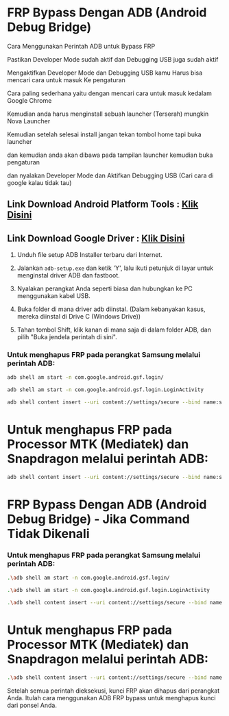 # FRP Bypass Dengan ADB (Android Debug Bridge)

Cara Menggunakan Perintah ADB untuk Bypass FRP

Pastikan Developer Mode sudah aktif dan Debugging USB juga sudah aktif

Mengaktifkan Developer Mode dan Debugging USB kamu Harus bisa mencari cara untuk masuk Ke pengaturan

Cara paling sederhana yaitu dengan mencari cara untuk masuk kedalam Google Chrome

Kemudian anda harus menginstall sebuah launcher (Terserah) mungkin Nova Launcher

Kemudian setelah selesai install jangan tekan tombol home tapi buka launcher

dan kemudian anda akan dibawa pada tampilan launcher kemudian buka pengaturan

dan nyalakan Developer Mode dan Aktifkan Debugging USB (Cari cara di google kalau tidak tau)

## Link Download Android Platform Tools : [Klik Disini](https://developer.android.com/tools/releases/platform-tools?hl=id)
## Link Download Google Driver : [Klik Disini](https://developer.android.com/studio/run/win-usb?hl=id)
1. Unduh file setup ADB Installer terbaru dari Internet.

2. Jalankan `adb-setup.exe` dan ketik 'Y', lalu ikuti petunjuk di layar untuk menginstal driver ADB dan fastboot.

3. Nyalakan perangkat Anda seperti biasa dan hubungkan ke PC menggunakan kabel USB.

4. Buka folder di mana driver adb diinstal. (Dalam kebanyakan kasus, mereka diinstal di Drive C (Windows Drive))

5. Tahan tombol Shift, klik kanan di mana saja di dalam folder ADB, dan pilih "Buka jendela perintah di sini".

### Untuk menghapus FRP pada perangkat Samsung melalui perintah ADB:

```bash
adb shell am start -n com.google.android.gsf.login/
```
```bash
adb shell am start -n com.google.android.gsf.login.LoginActivity
```
```bash
adb shell content insert --uri content://settings/secure --bind name:s:user_setup_complete --bind value:s:1
```
# Untuk menghapus FRP pada Processor MTK (Mediatek) dan Snapdragon melalui perintah ADB:
```bash
adb shell content insert --uri content://settings/secure --bind name:s:user_setup_complete --bind value:s:1
```

# FRP Bypass Dengan ADB (Android Debug Bridge) - Jika Command Tidak Dikenali

### Untuk menghapus FRP pada perangkat Samsung melalui perintah ADB:

```bash
.\adb shell am start -n com.google.android.gsf.login/
```
```bash
.\adb shell am start -n com.google.android.gsf.login.LoginActivity
```
```bash
.\adb shell content insert --uri content://settings/secure --bind name:s:user_setup_complete --bind value:s:1
```
# Untuk menghapus FRP pada Processor MTK (Mediatek) dan Snapdragon melalui perintah ADB:
```bash
.\adb shell content insert --uri content://settings/secure --bind name:s:user_setup_complete --bind value:s:1
```


Setelah semua perintah dieksekusi, kunci FRP akan dihapus dari perangkat Anda. Itulah cara menggunakan ADB FRP bypass untuk menghapus kunci dari ponsel Anda.
